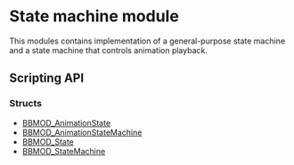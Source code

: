 # State machine module
This modules contains implementation of a general-purpose state machine and a
state machine that controls animation playback.

## Scripting API
### Structs
* [BBMOD_AnimationState](./BBMOD_AnimationState.html)
* [BBMOD_AnimationStateMachine](./BBMOD_AnimationStateMachine.html)
* [BBMOD_State](./BBMOD_State.html)
* [BBMOD_StateMachine](./BBMOD_StateMachine.html)
